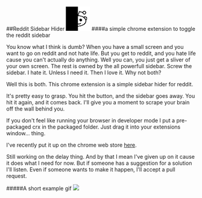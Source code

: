 ##Reddit Sidebar Hider ![icon](https://raw.githubusercontent.com/kiddico/Reddit-Sidebar-Hider/master/images/reddit_64.png)
####a simple chrome extension to toggle the reddit sidebar

You know what I think is dumb? When you have a small screen and you want to go on reddit and not hate life. But you get to reddit, and you hate life cause you can't actually do anything. Well you can, you just get a sliver of your own screen. The rest is owned by the all powerfull sidebar. Screw the sidebar. I hate it. Unless I need it. Then I love it. Why not both?

Well this is both. This chrome extension is a simple sidebar hider for reddit.

It's pretty easy to grasp. You hit the button, and the sidebar goes away. You hit it again, and it comes back. I'll give you a moment to scrape your brain off the wall behind you.

If you don't feel like running your browser in developer mode I put a pre-packaged crx in the packaged folder. Just drag it into your extensions window... thing.

I've recently put it up on the chrome web store [here](https://chrome.google.com/webstore/detail/reddit-sidebar-hider/aipfmjljjkiepeocilaillicdohnkehp?hl=en&gl=US).

Still working on the delay thing. And by that I mean I've given up on it cause it does what I need for now. But if someone has a suggestion for a solution I'll listen. Even if someone wants to make it happen, I'll accept a pull request.

#####A short example gif
<img src="http://i.imgur.com/5rmVwlZ.gif" height="600"/>

